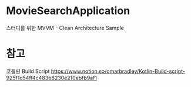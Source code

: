 # MovieSearchApplication
스터디를 위한 MVVM - Clean Architecture Sample

# 참고
코틀린 Build Script
https://www.notion.so/omarbradley/Kotlin-Build-script-925f1d54ff4c483b8230e210ebfb9af1

